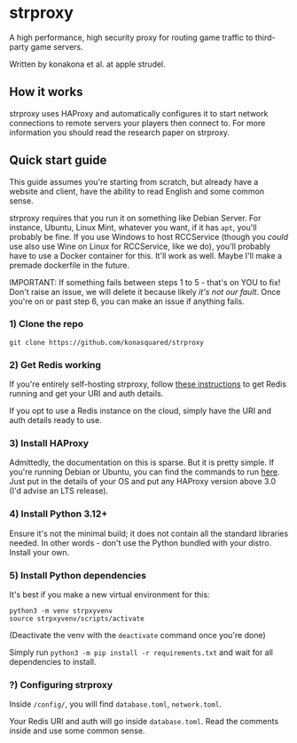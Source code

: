 # strproxy
A high performance, high security proxy for routing game traffic to third-party game servers.

Written by konakona et al. at apple strudel.
## How it works
strproxy uses HAProxy and automatically configures it to start network connections to remote servers your players then connect to.
For more information you should read the research paper on strproxy.

## Quick start guide
This guide assumes you're starting from scratch, but already have a website and client, have the ability to read English and some common sense.

strproxy requires that you run it on something like Debian Server. For instance, Ubuntu, Linux Mint, whatever you want, if it has `apt`, you'll probably be fine.
If you use Windows to host RCCService (though you *could* use also use Wine on Linux for RCCService, like we do), you'll probably have
to use a Docker container for this. It'll work as well. Maybe I'll make a premade dockerfile in the future.

IMPORTANT: If something fails between steps 1 to 5 - that's on YOU to fix! Don't raise an issue, we will delete it because likely *it's not our fault*.
Once you're on or past step 6, you can make an issue if anything fails.

### 1) Clone the repo
```
git clone https://github.com/konasquared/strproxy
```

### 2) Get Redis working
If you're entirely self-hosting strproxy, follow [these instructions](https://redis.io/docs/latest/operate/oss_and_stack/install/install-redis/) to get Redis running and get your URI and auth details.

If you opt to use a Redis instance on the cloud, simply have the URI and auth details ready to use.

### 3) Install HAProxy
Admittedly, the documentation on this is sparse. But it is pretty simple.
If you're running Debian or Ubuntu, you can find the commands to run [here](https://haproxy.debian.net/).
Just put in the details of your OS and put any HAProxy version above 3.0 (I'd advise an LTS release).

### 4) Install Python 3.12+
Ensure it's not the minimal build; it does not contain all the standard libraries needed.
In other words - don't use the Python bundled with your distro. Install your own.

### 5) Install Python dependencies
It's best if you make a new virtual environment for this:
```
python3 -m venv strpxyvenv
source strpxyvenv/scripts/activate
```
(Deactivate the venv with the `deactivate` command once you're done)

Simply run `python3 -m pip install -r requirements.txt` and wait for all dependencies to install.

### ?) Configuring strproxy
Inside `/config/`, you will find `database.toml`, `network.toml`.

Your Redis URI and auth will go inside `database.toml`. Read the comments inside and use some common sense.
